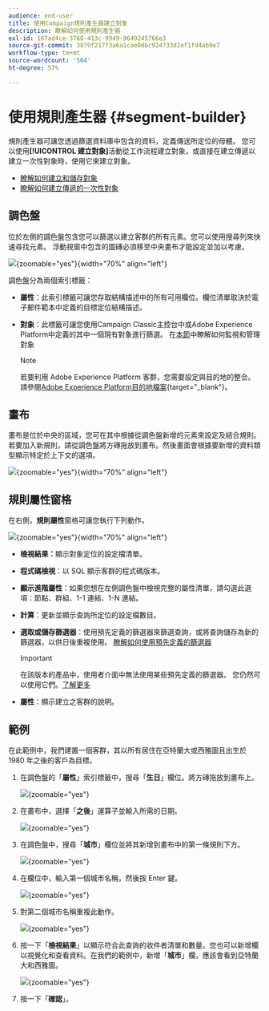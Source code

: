 ```yaml
---
audience: end-user
title: 使用Campaign規則產生器建立對象
description: 瞭解如何使用規則產生器
exl-id: 167ad4ce-3760-413c-9949-9649245766e3
source-git-commit: 3879f217f3a6a1cae0d6c924733d2ef1fd4ab9e7
workflow-type: tm+mt
source-wordcount: '564'
ht-degree: 57%

---
```


# 使用規則產生器 {#segment-builder}

規則產生器可讓您透過篩選資料庫中包含的資料，定義傳送所定位的母體。 您可以使用&#x200B;**[!UICONTROL 建立對象]**&#x200B;活動從工作流程建立對象，或直接在建立傳遞以建立一次性對象時，使用它來建立對象。

* [瞭解如何建立和儲存對象](create-audience.md)
* [瞭解如何建立傳遞的一次性對象](one-time-audience.md)

## 調色盤

位於左側的調色盤包含您可以篩選以建立客群的所有元素。您可以使用搜尋列來快速尋找元素。 浮動視窗中包含的圖磚必須移至中央畫布才能設定並加以考慮。

![](assets/segment-builder2.png){zoomable="yes"}{width="70%" align="left"}

調色盤分為兩個索引標籤：

* **屬性**：此索引標籤可讓您存取結構描述中的所有可用欄位。欄位清單取決於電子郵件範本中定義的目標定位結構描述。

* **對象**：此標籤可讓您使用Campaign Classic主控台中或Adobe Experience Platform中定義的其中一個現有對象進行篩選。 在[本節](manage-audience.md)中瞭解如何監視和管理對象

  >[!NOTE]
  >
  >若要利用 Adobe Experience Platform 客群，您需要設定與目的地的整合。請參閱[Adobe Experience Platform目的地檔案](https://experienceleague.adobe.com/docs/experience-platform/destinations/home.html?lang=zh-Hant){target="_blank"}。

## 畫布

畫布是位於中央的區域，您可在其中根據從調色盤新增的元素來設定及結合規則。若要加入新規則，請從調色盤將方磚拖放到畫布。然後畫面會根據要新增的資料類型顯示特定於上下文的選項。

![](assets/segment-builder4.png){zoomable="yes"}{width="70%" align="left"}

## 規則屬性窗格

在右側，**規則屬性**&#x200B;窗格可讓您執行下列動作。

![](assets/segment-builder5.png){zoomable="yes"}{width="70%" align="left"}

* **檢視結果：**&#x200B;顯示對象定位的設定檔清單。
* **程式碼檢視**：以 SQL 顯示客群的程式碼版本。
* **顯示進階屬性**：如果您想在左側調色盤中檢視完整的屬性清單，請勾選此選項：節點、群組、1-1 連結、1-N 連結。
* **計算**：更新並顯示查詢所定位的設定檔數目。
* **選取或儲存篩選器**：使用預先定義的篩選器來篩選查詢，或將查詢儲存為新的篩選器，以供日後重複使用。 [瞭解如何使用預先定義的篩選器](../get-started/predefined-filters.md)

  >[!IMPORTANT]
  >
  >在該版本的產品中，使用者介面中無法使用某些預先定義的篩選器。 您仍然可以使用它們。[了解更多](../get-started/guardrails.md#predefined-filters-filters-guardrails-limitations)

* **屬性**：顯示建立之客群的說明。

## 範例

在此範例中，我們建置一個客群，其以所有居住在亞特蘭大或西雅圖且出生於 1980 年之後的客戶為目標。

1. 在調色盤的「**屬性**」索引標籤中，搜尋「**生日**」欄位。將方磚拖放到畫布上。

   ![](assets/segment-builder6.png){zoomable="yes"}

1. 在畫布中，選擇「**之後**」運算子並輸入所需的日期。

   ![](assets/segment-builder7.png){zoomable="yes"}

1. 在調色盤中，搜尋「**城市**」欄位並將其新增到畫布中的第一條規則下方。

   ![](assets/segment-builder8.png){zoomable="yes"}

1. 在欄位中，輸入第一個城市名稱，然後按 Enter 鍵。

   ![](assets/segment-builder9.png){zoomable="yes"}

1. 對第二個城市名稱重複此動作。

   ![](assets/segment-builder10.png){zoomable="yes"}

1. 按一下「**檢視結果**」以顯示符合此查詢的收件者清單和數量。您也可以新增欄以視覺化和查看資料。在我們的範例中，新增「**城巿**」欄，應該會看到亞特蘭大和西雅圖。

   ![](assets/segment-builder11.png){zoomable="yes"}

1. 按一下「**確認**」。
